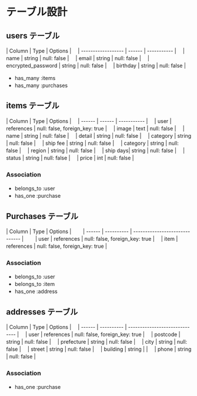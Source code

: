 # テーブル設計　

## users テーブル　

| Column             | Type   | Options     |　
| ------------------ | ------ | ----------- |　
| name               | string | null: false |　
| email              | string | null: false |　
| encrypted_password | string | null: false |　
| birthday           | string | null: false |　

- has_many :items　
- has_many :purchases　


## items テーブル　

| Column   | Type       | Options                        |　
| ------   | ------     | -----------                    |　
| user     | references | null: false, foreign_key: true |　
| image    | text       | null: false                    |　
| name     | string     | null: false                    |　
| detail   | string     | null: false                    |　
| category | string     | null: false                    |　
| ship fee | string     | null: false                    |　
| category | string     | null: false                    |　
| region   | string     | null: false                    |　
| ship days| string     | null: false                    |　
| status   | string     | null: false                    |　
| price    | int        | null: false                    |　

### Association　

- belongs_to :user　
- has_one :purchase　


## Purchases テーブル　

| Column | Type       | Options                        |　　
| ------ | ---------- | ------------------------------ |　　
| user   | references | null: false, foreign_key: true |　
| item   | references | null: false, foreign_key: true |　

### Association　

- belongs_to :user　
- belongs_to :item　
- has_one  :address　



## addresses テーブル　

| Column     | Type       | Options                        |　
| ------     | ---------- | ------------------------------ |　
| user       | references | null: false, foreign_key: true |　
| postcode   | string     | null: false                    |　
| prefecture | string     | null: false                    |　
| city       | string     | null: false                    |　
| street     | string     | null: false                    |　
| building   | string     |                                |　
| phone      | string     | null: false                    |
　

### Association　

- has_one :purchase　



　　